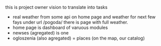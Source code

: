 this is project owner vision to translate into tasks 

- real weather from some api on home page and weather for next few fays under url /pogoda/ there is page with full weather. 
- home page is dashboard of varuous modules
- newses (agregated) is one
- ogloszenia (also agregated)
= places (on the map, our catalog)

